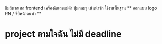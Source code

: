 ธีมสีพาสเทล
frontend เครื่องคิดเลขแม่ค้า ปุ่มกลมๆ 
เน้นน่ารัก ใช้งานพื้นฐาน
 ** ออกแบบ logo RN / จิบิหน้าคนทำ **
# project ตามใจฉัน ไม่มี deadline
